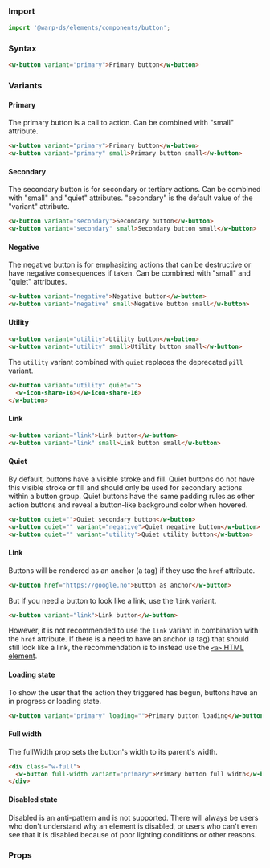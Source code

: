 ### Import

```js
import '@warp-ds/elements/components/button';

```

### Syntax

```html
<w-button variant="primary">Primary button</w-button>
```

### Variants

#### Primary
The primary button is a call to action. Can be combined with "small" attribute.

```html
<w-button variant="primary">Primary button</w-button>
<w-button variant="primary" small>Primary button small</w-button>
```

#### Secondary
The secondary button is for secondary or tertiary actions. Can be combined with "small" and "quiet" attributes. "secondary" is the default value of the "variant" attribute.

```html
<w-button variant="secondary">Secondary button</w-button>
<w-button variant="secondary" small>Secondary button small</w-button>
```

#### Negative
The negative button is for emphasizing actions that can be destructive or have negative consequences if taken. Can be combined with "small" and "quiet" attributes.

```html
<w-button variant="negative">Negative button</w-button>
<w-button variant="negative" small>Negative button small</w-button>
```

#### Utility

```html
<w-button variant="utility">Utility button</w-button>
<w-button variant="utility" small>Utility button small</w-button>
```
The `utility` variant combined with `quiet` replaces the deprecated `pill` variant.
```html
<w-button variant="utility" quiet="">
  <w-icon-share-16></w-icon-share-16>
</w-button>
```

#### Link

```html
<w-button variant="link">Link button</w-button>
<w-button variant="link" small>Link button small</w-button>
```

#### Quiet
By default, buttons have a visible stroke and fill. Quiet buttons do not have this visible stroke or fill and should only be used for secondary actions within a button group. Quiet buttons have the same padding rules as other action buttons and reveal a button-like background color when hovered.
```html
<w-button quiet="">Quiet secondary button</w-button>
<w-button quiet="" variant="negative">Quiet negative button</w-button>
<w-button quiet="" variant="utility">Quiet utility button</w-button>
```

#### Link
Buttons will be rendered as an anchor (a tag) if they use the `href` attribute.
```html
<w-button href="https://google.no">Button as anchor</w-button>
```

But if you need a button to look like a link, use the `link` variant.

```html
<w-button variant="link">Link button</w-button>
```
However, it is not recommended to use the `link` variant in combination with the `href` attribute. 
If there is a need to have an anchor (a tag) that should still look like a link, the recommendation is to instead use the <a href="https://developer.mozilla.org/en-US/docs/Web/HTML/Element/a" target="_blank" rel="noopener">`<a>` HTML element</a>. 

#### Loading state
To show the user that the action they triggered has begun, buttons have an in progress or loading state.
```html
<w-button variant="primary" loading="">Primary button loading</w-button>
```
#### Full width

The fullWidth prop sets the button's width to its parent's width. 
```html
<div class="w-full">
  <w-button full-width variant="primary">Primary button full width</w-button>
</div>
```

#### Disabled state

Disabled is an anti-pattern and is not supported.
There will always be users who don't understand why an element is disabled, or users who can't even see that it is disabled because of poor lighting conditions or other reasons.

### Props

<api-table type=elements component="Button" />